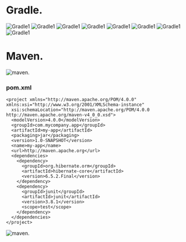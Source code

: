# Gradle.<br>
![Gradle1](https://github.com/maxim-shapovalov/Java_Spring_HW1/homework/gradle/gradle-v.png)
![Gradle1](https://github.com/maxim-shapovalov/Java_Spring_HW1/homework/gradle/gradle-build-1.png)
![Gradle1](https://github.com/maxim-shapovalov/Java_Spring_HW1/homework/gradle/gradle-build-2.png)
![Gradle1](https://github.com/maxim-shapovalov/Java_Spring_HW1/homework/gradle/gradle-build-successful.png)
![Gradle1](https://github.com/maxim-shapovalov/Java_Spring_HW1/homework/gradle/build-gradle.png)
![Gradle1](https://github.com/maxim-shapovalov/Java_Spring_HW1/homework/gradle/build-with-dependency-hibernate.png)
![Gradle1](https://github.com/maxim-shapovalov/Java_Spring_HW1/homework/gradle/app.png)
![Gradle1](https://github.com/maxim-shapovalov/Java_Spring_HW1/homework/gradle/build-app.png)
# Maven. <br>
![maven](https://github.com/maxim-shapovalov/Java_Spring_HW1/homework/maven/package.png).

### pom.xml
```
<project xmlns="http://maven.apache.org/POM/4.0.0" xmlns:xsi="http://www.w3.org/2001/XMLSchema-instance"
  xsi:schemaLocation="http://maven.apache.org/POM/4.0.0 http://maven.apache.org/maven-v4_0_0.xsd">
  <modelVersion>4.0.0</modelVersion>
  <groupId>com.mycompany.app</groupId>
  <artifactId>my-app</artifactId>
  <packaging>jar</packaging>
  <version>1.0-SNAPSHOT</version>
  <name>my-app</name>
  <url>http://maven.apache.org</url>
  <dependencies>
    <dependency>
      <groupId>org.hibernate.orm</groupId>
      <artifactId>hibernate-core</artifactId>
      <version>6.5.2.Final</version>
    </dependency>
    <dependency>
      <groupId>junit</groupId>
      <artifactId>junit</artifactId>
      <version>3.8.1</version>
      <scope>test</scope>
    </dependency>
  </dependencies>
</project>
```
![maven](https://github.com/maxim-shapovalov/Java_Spring_HW1/homework/maven/Build_20success.png).
